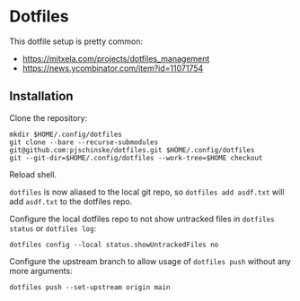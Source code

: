 # Dotfiles

This dotfile setup is pretty common:
- https://mitxela.com/projects/dotfiles_management
- https://news.ycombinator.com/item?id=11071754

## Installation

Clone the repository:
```
mkdir $HOME/.config/dotfiles
git clone --bare --recurse-submodules git@github.com:pjschinske/dotfiles.git $HOME/.config/dotfiles
git --git-dir=$HOME/.config/dotfiles --work-tree=$HOME checkout
```

Reload shell.

`dotfiles` is now aliased to the local git repo, so `dotfiles add asdf.txt` will add `asdf.txt` to the dotfiles repo.

Configure the local dotfiles repo to not show untracked files in `dotfiles status` or `dotfiles log`:
```
dotfiles config --local status.showUntrackedFiles no
```

Configure the upstream branch to allow usage of `dotfiles push` without any more arguments:
```
dotfiles push --set-upstream origin main
```
